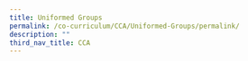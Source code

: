 ```yaml
---
title: Uniformed Groups
permalink: /co-curriculum/CCA/Uniformed-Groups/permalink/
description: ""
third_nav_title: CCA
---
```

